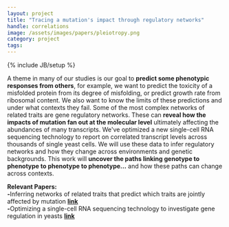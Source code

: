 ```yaml
---
layout: project
title: "Tracing a mutation's impact through regulatory networks"
handle: correlations
image: /assets/images/papers/pleiotropy.png
category: project
tags: 
---
```

{% include JB/setup %}

A theme in many of our studies is our goal to <b>predict some phenotypic responses from others</b>, for example, we want to predict the toxicity of a misfolded protein from its degree of misfolding, or predict growth rate from ribosomal content. We also want to know the limits of these predictions and under what contexts they fail. Some of the most complex networks of related traits are gene regulatory networks. These can <b>reveal how the impacts of mutation fan out at the molecular level</b> ultimately affecting the abundances of many transcripts. We've optimized a new single-cell RNA sequencing technology to report on correlated transcript levels across thousands of single yeast cells. We will use these data to infer regulatory networks and how they change across environments and genetic backgrounds. This work will <b>uncover the paths linking genotype to phenotype to phenotype to phenotype...</b> and how these paths can change across contexts.

<b>Relevant Papers:</b><br>
<b>-</b>Inferring networks of related traits that predict which traits are jointly affected by mutation <b>[link](https://kgslab.org/papers/paper/extent-of-pleiotropy)</b><br>
<b>-</b>Optimizing a single-cell RNA sequencing technology to investigate gene regulation in yeasts <b>[link](https://kgslab.org/papers/paper/1bigbatch)</b><br>
